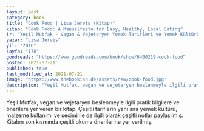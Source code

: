 ```yaml
---
layout: post
category: book
title: "Cook Food | Lisa Jervis (Kitap)"
kitap: "Cook Food: A Manualfesto for Easy, Healthy, Local Eating"
tr: "Yeşil Mutfak - Vegan & Vejetaryen Yemek Tarifleri ve Yemek Kültürü Kitabı"
yazar: "Lisa Jervis"
yil: "2016"
sayfa: "178"
goodreads: "https://www.goodreads.com/book/show/6400219-cook-food"
posted: 2021-07-21
published: true
last_modified_at: 2021-07-21
image: "https://www.thebookish.de/assets/new/cook-food.jpg"
description: "Yeşil Mutfak, vegan ve vejetaryen beslenmeyle ilgili pratik bilgilere yer veriyor."
---
```


Yeşil Mutfak, vegan ve vejetaryen beslenmeyle ilgili pratik bilgilere ve önerilere yer veren bir kitap. Çeşitli tariflerin yanı sıra yemek kültürü, malzeme kullanımı ve secimi ile de ilgili olarak çeşitli notlar paylaşılmış. Kitabın son kısmında çeşitli okuma önerilerine yer verilmiş.

